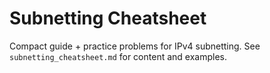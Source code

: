 # Subnetting Cheatsheet

Compact guide + practice problems for IPv4 subnetting.
See `subnetting_cheatsheet.md` for content and examples.

